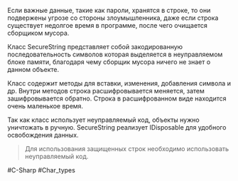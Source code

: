 Если важные данные, такие как пароли, хранятся в строке, то они подвержены угрозе со стороны злоумышленника, даже если строка существует недолгое время в программе, после чего очищается сборщиком мусора.

Класс SecureString представляет собой закодированную последовательность символов которая выделяется в неуправляемом блоке памяти, благодаря чему сборщик мусора ничего не знает о данном объекте.

Класс содержит методы для вставки, изменения, добавления символа и др. Внутри методов строка расшифровывается меняется, затем зашифровывается обратно. Строка в расшифрованном виде находится очень маленькое время.

Так как класс использует неуправляемый код, объекты нужно уничтожать в ручную. SecureString реализует IDisposable для удобного освобождения данных.

>Для использования защищенных строк необходимо использовать неуправляемый код.

#C-Sharp #Char_types